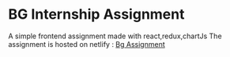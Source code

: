 # BG Internship Assignment
A simple frontend assignment made with react,redux,chartJs
The assignment is hosted on netlify : [Bg Assignment](https://bg-internship-assignment.netlify.app/) 




